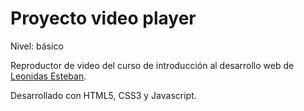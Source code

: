 # Proyecto video player
Nivel: básico

Reproductor de video del curso de introducción al desarrollo web de [Leonidas Esteban](https://leonidasesteban.com/).


Desarrollado con HTML5, CSS3 y Javascript.